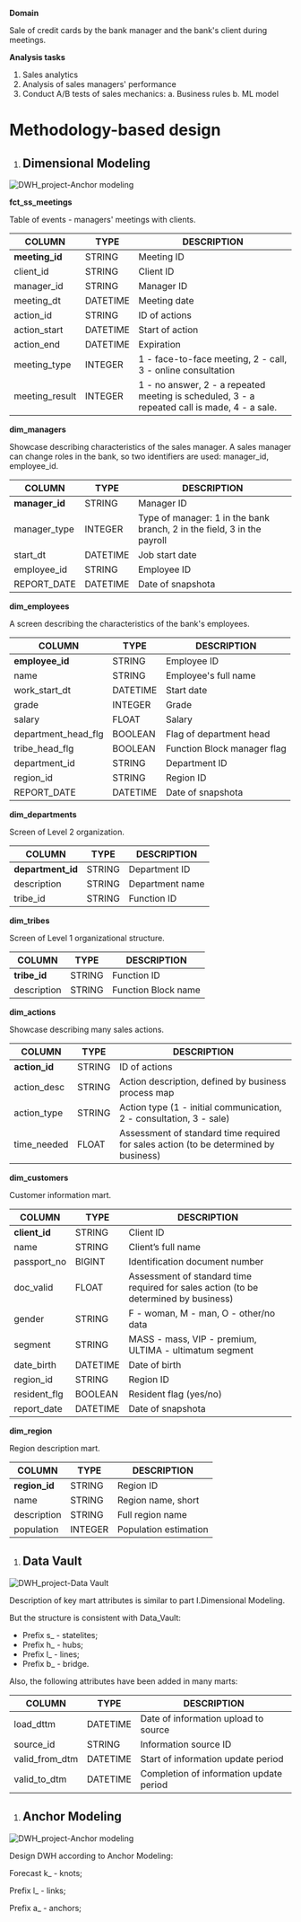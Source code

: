 **Domain**

Sale of credit cards by the bank manager and the bank's client during meetings.

**Analysis tasks**
1.	Sales analytics
2.	Analysis of sales managers' performance
3.	Conduct A/B tests of sales mechanics:
  a.	Business rules
  b.	ML model

# <a name="_toc144736918"></a>**Methodology-based design**

1. ## <a name="_toc144736919"></a>**Dimensional Modeling**
![DWH_project-Anchor modeling](https://github.com/elleneug/code_courses/assets/56693605/05669f6a-02de-40ff-8724-332c2db318be)




**fct\_ss\_meetings** 

Table of events - managers' meetings with clients.


|**COLUMN**|**TYPE**|**DESCRIPTION**|
| - | - | - |
|**meeting\_id**|STRING|Meeting ID|
|client\_id|STRING|Client ID|
|manager\_id|STRING|Manager ID|
|meeting\_dt|DATETIME|Meeting date|
|action\_id|STRING|ID of actions|
|action\_start|DATETIME|Start of action|
|action\_end|DATETIME|Expiration|
|meeting\_type|INTEGER|1 - face-to-face meeting, 2 - call, 3 - online consultation|
|meeting\_result|INTEGER|1 - no answer, 2 - a repeated meeting is scheduled, 3 - a repeated call is made, 4 - a sale.|

**dim\_managers**

Showcase describing characteristics of the sales manager. A sales manager can change roles in the bank, so two identifiers are used: manager\_id, employee\_id.


|**COLUMN**|**TYPE**|**DESCRIPTION**|
| - | - | - |
|**manager\_id**|STRING|Manager ID|
|manager\_type|INTEGER|Type of manager: 1 in the bank branch, 2 in the field, 3 in the payroll|
|start\_dt|DATETIME|Job start date|
|employee\_id|STRING|Employee ID|
|REPORT\_DATE|DATETIME|Date of snapshota|

**dim\_employees**

A screen describing the characteristics of the bank's employees. 


|**COLUMN**|**TYPE**|**DESCRIPTION**|
| - | - | - |
|**employee\_id**|STRING|Employee ID|
|name|STRING|Employee's full name|
|work\_start\_dt|DATETIME|Start date|
|grade|INTEGER|Grade|
|salary|FLOAT|Salary|
|department\_head\_flg|BOOLEAN|Flag of department head|
|tribe\_head\_flg|BOOLEAN|Function Block manager flag|
|department\_id|STRING|Department ID|
|region\_id|STRING|Region ID|
|REPORT\_DATE|DATETIME|Date of snapshota|

**dim\_departments**

Screen of Level 2 organization. 


|**COLUMN**|**TYPE**|**DESCRIPTION**|
| - | - | - |
|**department\_id**|STRING|Department ID|
|description|STRING|Department name|
|tribe\_id|STRING|Function ID|

**dim\_tribes**

Screen of Level 1 organizational structure. 


|**COLUMN**|**TYPE**|**DESCRIPTION**|
| - | - | - |
|**tribe\_id**|STRING|Function ID|
|description|STRING|Function Block name|


**dim\_actions**

Showcase describing many sales actions.


|**COLUMN**|**TYPE**|**DESCRIPTION**|
| - | - | - |
|**action\_id**|STRING|ID of actions|
|action\_desc|STRING|Action description, defined by business process map|
|action\_type|STRING|Action type (1 - initial communication, 2 - consultation, 3 - sale)|
|time\_needed|FLOAT|Assessment of standard time required for sales action (to be determined by business)|

**dim\_customers**

Customer information mart.


|**COLUMN**|**TYPE**|**DESCRIPTION**|
| - | - | - |
|**client\_id**|STRING|Client ID|
|name|STRING|Client’s full name|
|passport\_no|BIGINT|Identification document number |
|doc\_valid|FLOAT|Assessment of standard time required for sales action (to be determined by business)|
|gender|STRING|F - woman, M - man, O - other/no data|
|segment|STRING|MASS - mass, VIP - premium, ULTIMA - ultimatum segment|
|date\_birth|DATETIME|Date of birth|
|region\_id|STRING|Region ID|
|resident\_flg|BOOLEAN|Resident flag (yes/no)|
|report\_date|DATETIME|Date of snapshota|

**dim\_region**

Region description mart.


|**COLUMN**|**TYPE**|**DESCRIPTION**|
| - | - | - |
|**region\_id**|STRING|Region ID|
|name|STRING|Region name, short|
|description|STRING|Full region name|
|population|INTEGER|Population estimation|


1. ## <a name="_toc144736920"></a>**Data Vault**

![DWH_project-Data Vault](https://github.com/elleneug/code_courses/assets/56693605/d98adca7-dfc1-4ccb-99db-a66a0ca26968)



Description of key mart attributes is similar to part I.Dimensional Modeling.

But the structure is consistent with Data\_Vault:

- Prefix s\_ - statelites;
- Prefix h\_ - hubs;
- Prefix l\_ - lines;
- Prefix b\_ - bridge.

Also, the following attributes have been added in many marts:

|**COLUMN**|**TYPE**|**DESCRIPTION**|
| - | - | - |
|load\_dttm|DATETIME|Date of information upload to source|
|source\_id|STRING|Information source ID|
|valid\_from\_dtm|DATETIME|Start of information update period|
|valid\_to\_dtm|DATETIME|Completion of information update period|

1. ## <a name="_toc144736921"></a>**Anchor Modeling**

![DWH_project-Anchor modeling](https://github.com/elleneug/code_courses/assets/56693605/9bc4494d-29c3-41b6-890a-458917aada24)



Design DWH according to Anchor Modeling:

Forecast k\_ - knots;

Prefix l\_ - links;

Prefix a\_ - anchors;
